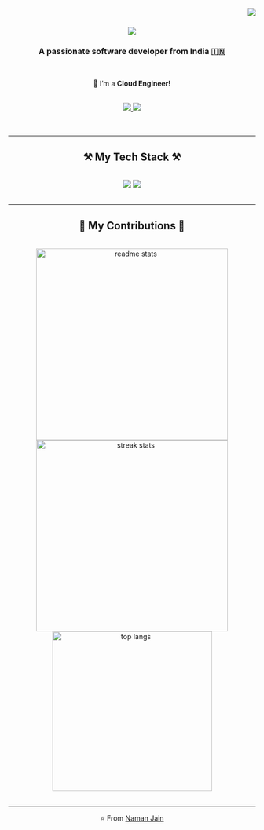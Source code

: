 <img align="right" src="https://visitor-badge.laobi.icu/badge?page_id=namaannn001.namaannn001" />

<h1 align="center">
    <img src="https://readme-typing-svg.herokuapp.com/?font=Righteous&size=35&center=true&vCenter=true&width=500&height=70&duration=4000&lines=Hi+There!+👋;+I'm+Naman+Jain!;" />
</h1>

<h3 align="center">A passionate software developer from India 🇮🇳</h3>

<br/>

<div align="center">
 
 🔭 I’m a **Cloud Engineer!**

 </div>
 
 <br/>
<div align="center"> 
  <a href="mailto:namanjain5661@gmail.com">
    <img src="https://skillicons.dev/icons?i=gmail" />
  </a> 
  <a href="https://linkedin.com/in/namaannn/" target="_blank">
    <img src="https://skillicons.dev/icons?i=linkedin" target="_blank" />
  </a>
    <br/>
    <br/>
 <!-- sqlite, safari, google-chrome are other good icon options -->
</div>

<br/>
<hr/>
 
<h2 align="center">⚒️ My Tech Stack ⚒️</h2>
<br/>
<div align="center">
    <img src="https://skillicons.dev/icons?i=aws,kubernetes,docker,bash,jenkins,grafana,vscode,git" />
    <img src="https://skillicons.dev/icons?i=kubernetes,linux,prometheus,terraform,ubuntu,python" /><br>
</div>

<br/>
<hr/>

<div align="center">
  <h2>🐍 My Contributions 🐍</h2>
  <br>
<div align=center>
    <img width=390 src="https://github-readme-stats-salesp07.vercel.app/api?username=namaannn001&count_private=true&show_icons=true&theme=react&rank_icon=github&border_radius=10" alt="readme stats" />
    <img width=390 src="https://github-readme-streak-stats-salesp07.vercel.app/?user=namaannn001&count_private=true&theme=react&border_radius=10" alt="streak stats"/>
<br/>
    <img width=325 align="center" src="https://github-readme-stats-salesp07.vercel.app/api/top-langs/?username=namaannn001&hide=HTML&langs_count=8&layout=compact&theme=react&border_radius=10&size_weight=0.5&count_weight=0.5&exclude_repo=github-readme-stats" alt="top langs" />
</div>


<br/>

------
⭐️ From [Naman Jain](https://github.com/namaannn001)
